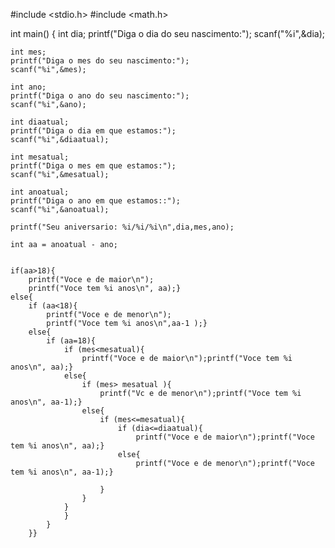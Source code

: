 #include <stdio.h>
#include <math.h>

int main()
{
    int dia;
    printf("Diga o dia do seu nascimento:");
    scanf("%i",&dia);

    int mes;
    printf("Diga o mes do seu nascimento:");
    scanf("%i",&mes);

    int ano;
    printf("Diga o ano do seu nascimento:");
    scanf("%i",&ano);

    int diaatual;
    printf("Diga o dia em que estamos:");
    scanf("%i",&diaatual);

    int mesatual;
    printf("Diga o mes em que estamos:");
    scanf("%i",&mesatual);

    int anoatual;
    printf("Diga o ano em que estamos::");
    scanf("%i",&anoatual);

    printf("Seu aniversario: %i/%i/%i\n",dia,mes,ano);

    int aa = anoatual - ano; 


    if(aa>18){
        printf("Voce e de maior\n");
        printf("Voce tem %i anos\n", aa);}
    else{
        if (aa<18){
            printf("Voce e de menor\n");
            printf("Voce tem %i anos\n",aa-1 );}
        else{
            if (aa=18){ 
                if (mes<mesatual){
                    printf("Voce e de maior\n");printf("Voce tem %i anos\n", aa);}
                else{
                    if (mes> mesatual ){
                        printf("Vc e de menor\n");printf("Voce tem %i anos\n", aa-1);}
                    else{
                        if (mes<=mesatual){
                            if (dia<=diaatual){
                                printf("Voce e de maior\n");printf("Voce tem %i anos\n", aa);}
                            else{
                                printf("Voce e de menor\n");printf("Voce tem %i anos\n", aa-1);}
                                
                        }
                    }
                }    
                }
            }
        }}
    

